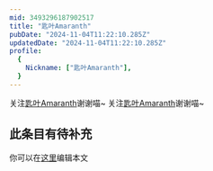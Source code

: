 ```yaml
---
mid: 3493296187902517
title: "匙叶Amaranth"
pubDate: "2024-11-04T11:22:10.285Z"
updatedDate: "2024-11-04T11:22:10.285Z"
profile:
  {
    Nickname: ["匙叶Amaranth"],
  }
---
```


关注[匙叶Amaranth](https://space.bilibili.com/3493296187902517)谢谢喵~ 关注[匙叶Amaranth](https://space.bilibili.com/3493296187902517)谢谢喵~

## 此条目有待补充
你可以在[这里](https://github.com/Yuhanawa/VTuber.ICU-Content/edit/master/v/匙叶Amaranth/index.md)编辑本文

